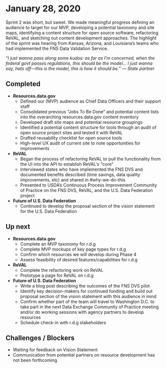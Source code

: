 # January 28, 2020

Sprint 2 was short, but sweet. We made meaningful progress defining an audience to target for our MVP, developing a potential taxonomy and site maps, identifying a content structure for open source software, refactoring ReVAL, and sketching out content development approaches. The highlight of the sprint was hearing from Kansas, Arizona, and Louisiana’s teams who had implemented the FNS Data Validation Service. 

*“I just wanna pass along some kudos: as far as I’m concerned, when the federal govt passes regulations, this should be the model…  I just wanna say, hats off—this is the model, this is how it should be.” — State partner*


## Completed
* **Resources.data.gov**
  * Defined our (MVP) audience as Chief Data Officers and their support staff
  * Consolidated previous “Jobs To Be Done” and potential content lists into the overarching resources.data.gov content inventory
  * Developed draft site maps and potential resource groupings
  * Identified a potential content structure for tools through an audit of open source project sites and tested it with ReVAL
  * Drafted reusability checklist for open source tools
  * High-level UX audit of current site to note opportunities for improvements
* **ReVAL**
  * Began the process of refactoring ReVAL to pull the functionality from the UI into the API to establish ReVAL's "core"
  * Interviewed states who have implemented the FNS DVS and documented benefits described (time savings, data quality improvements, etc) and shared in #why-we-do-this 
  * Presented to USDA’s Continuous Process Improvement Community of Practice on the FNS DVS, ReVAL, and the U.S. Data Federation project
* **Future of U.S. Data Federation**
  * Continued to develop the proposal section of the vision statement for the U.S. Data Federation 

## Up next

* **Resources.data.gov** 
  * Complete an MVP taxonomy for r.d.g
  * Complete MVP mockups of key page types for r.d.g 
  * Confirm which resources we will develop during Phase 4
  * Assess feasibility of desired features/capabilities for r.d.g
* **ReVAL** 
  * Complete the refactoring work on ReVAL 
  * Prototype a page for ReVAL on r.d.g
* **Future of U.S. Data Federation**
  * Write a blog post describing the outcomes of the FNS DVS pilot
  * Identify key decision-makers for continued funding and build out proposal section of the vision statement with this audience in mind
  * Confirm whether part of the team will travel to Washington D.C. to take part in the next Data Exchange Community of Practice meeting and/or do working sessions with agency partners to develop resources
  * Schedule check-in with r.d.g stakeholders 

## Challenges / Blockers 

* Waiting for feedback on Vision Statement
* Communication from potential partners on resource development has not been forthcoming

